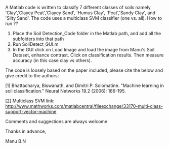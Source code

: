 

A Matlab code is written to classify 7 different classes of soils namely 'Clay','Clayey Peat','Clayey Sand', 'Humus Clay', 'Peat','Sandy Clay', and 'Silty Sand'. The code uses a multiclass SVM classifier (one vs. all).
How to run ??
1. Place the Soil Detection_Code folder in the Matlab path, and add all the subfolders into that path
2. Run SoilDetect_GUI.m
3. In the GUI click on Load Image and load the image from Manu's Soil Dataset, enhance contrast. Click on classification results. Then measure accuracy (in this case clay vs others).

The code is loosely based on the paper included, please cite the below and give credit to the authors:

[1] Bhattacharya, Biswanath, and Dimitri P. Solomatine. "Machine learning in soil classification." Neural Networks 19.2 (2006): 186-195.

[2] Multiclass SVM link: http://www.mathworks.com/matlabcentral/fileexchange/33170-multi-class-support-vector-machine

Comments and suggestions are always welcome

Thanks in advance,

Manu B.N
